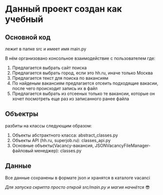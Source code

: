 <h1>Данный проект создан как учебный</h1>
<h2>Основной код</h2>
<p>
    лежит в папке src и имеет имя main.py
</p>
<p>В нём организовано консольное взаимодействие с пользователем где:</p>
    <ol>
        <li>Предлагается выбрать сайт поиска </li>
        <li>Предлагается выбрать город, если это hh.ru, иначе только Москва</li>
        <li>Предлагается текст для поиска по вакансиям</li>
        <li>По найденым вакансиям предлагается отсеить подходящие вакасии, после чего происходит запись их в файл</li>
        <li>Предлагается выбрать из отсееных только те вакансии, которые он хочет посмотреть еще раз из записанного ранее файла</li>
    </ol>
<h2>Объектры</h2>
<p>разбиты на классы следующим образом:</p>
    <ol>
        <li>Объекты абстрактного класса: abstract_classes.py</li>
        <li>Объекты API (hh.ru, superjob.ru): classes_api.py</li>
        <li>Основные объекты(Vacancy-вакансия, JSONVacancyFileManager-файловый менеджер): classes.py</li>
    </ol>
<h2>Данные</h2>
<p>Все данные сохранены в формате json и хранятся в каталоге vacanci</p>
<p><i>Для запуска скрипта просто открой src/main.py и магия начнётся</i> 😎</p>